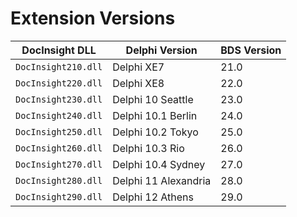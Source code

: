 # Extension Versions

| DocInsight DLL          | Delphi Version          | BDS Version |
|-------------------------|-------------------------|-------------|
| `DocInsight210.dll`     | Delphi XE7              | 21.0        |
| `DocInsight220.dll`     | Delphi XE8              | 22.0        |
| `DocInsight230.dll`     | Delphi 10 Seattle       | 23.0        |
| `DocInsight240.dll`     | Delphi 10.1 Berlin      | 24.0        |
| `DocInsight250.dll`     | Delphi 10.2 Tokyo       | 25.0        |
| `DocInsight260.dll`     | Delphi 10.3 Rio         | 26.0        |
| `DocInsight270.dll`     | Delphi 10.4 Sydney      | 27.0        |
| `DocInsight280.dll`     | Delphi 11 Alexandria    | 28.0        |
| `DocInsight290.dll`     | Delphi 12 Athens        | 29.0        |
